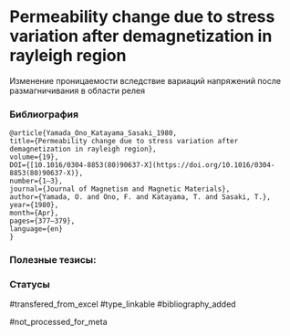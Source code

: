 # Permeability change due to stress variation after demagnetization in rayleigh region

Изменение проницаемости вследствие вариаций напряжений после размагничивания в области релея

### Библиография
```
@article{Yamada_Ono_Katayama_Sasaki_1980,
title={Permeability change due to stress variation after demagnetization in rayleigh region},
volume={19},
DOI={[10.1016/0304-8853(80)90637-X](https://doi.org/10.1016/0304-8853(80)90637-X)},
number={1–3},
journal={Journal of Magnetism and Magnetic Materials},
author={Yamada, O. and Ono, F. and Katayama, T. and Sasaki, T.},
year={1980},
month={Apr},
pages={377–379},
language={en}
}
```

### Полезные тезисы:

### Статусы
#transfered_from_excel 
#type_linkable 
#bibliography_added

#not_processed_for_meta
